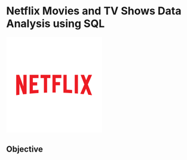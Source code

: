 # Netflix Movies and TV Shows Data Analysis using SQL

![Netflix Logo](https://github.com/Blessedo2/netflix_sql_project/blob/main/7124274_netflix_logo_icon.png)

## Objective
